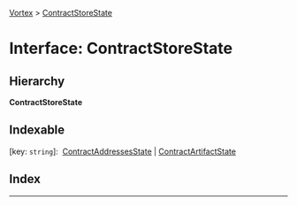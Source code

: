 [Vortex](../README.md) > [ContractStoreState](../interfaces/contractstorestate.md)

# Interface: ContractStoreState

## Hierarchy

**ContractStoreState**

## Indexable

\[key: `string`\]:&nbsp; [ContractAddressesState](contractaddressesstate.md) &#124; [ContractArtifactState](contractartifactstate.md)

## Index

---


